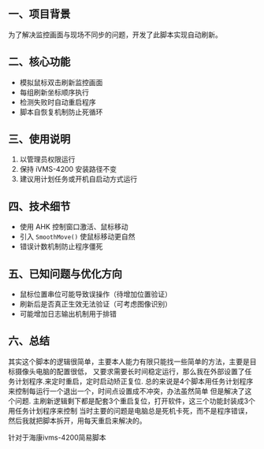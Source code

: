 ## 一、项目背景
为了解决监控画面与现场不同步的问题，开发了此脚本实现自动刷新。

## 二、核心功能
- 模拟鼠标双击刷新监控画面
- 每组刷新坐标顺序执行
- 检测失败时自动重启程序
- 脚本自恢复机制防止死循环

## 三、使用说明
1. 以管理员权限运行
2. 保持 iVMS-4200 安装路径不变
3. 建议用计划任务或开机自启动方式运行

## 四、技术细节
- 使用 AHK 控制窗口激活、鼠标移动
- 引入 `SmoothMove()` 使鼠标移动更自然
- 错误计数机制防止程序僵死

## 五、已知问题与优化方向
- 鼠标位置串位可能导致误操作（待增加位置验证）
- 刷新后是否真正生效无法验证（可考虑图像识别）
- 可能增加日志输出机制用于排错

## 六、总结
  其实这个脚本的逻辑很简单，主要本人能力有限只能找一些简单的方法，主要是目标摄像头电脑的配置很低，
又要求需要长时间稳定运行，那么我在外部设置了任务计划程序.来定时重启，定时启动矫正复位.
总的来说是4个脚本用任务计划程序来控制每运行一个退出一个，时间点设置成不冲突，办法虽然简单
但是解决了这个问题.
  主刷新逻辑剩下都是配套3个重启复位，打开软件，这三个功能封装成3个用任务计划程序来控制
当时主要的问题是电脑总是死机卡死，而不是程序错误，然后我就把脚本拆开，用每天重启来解决的。

针对于海康ivms-4200简易脚本
